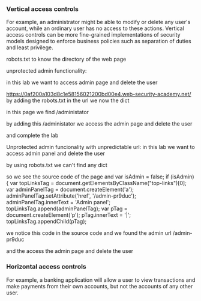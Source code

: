 ### Vertical access controls
For example, an administrator might be able to modify or delete any user's account, while an ordinary user has no access to these actions. Vertical access controls can be more fine-grained implementations of security models designed to enforce business policies such as separation of duties and least privilege.

robots.txt to know the directory of the web page


unprotected admin functionality:

in this lab we want to access admin page and delete the user 

https://0af200a103d8c1e58156021200bd00e4.web-security-academy.net/
by adding the robots.txt in the url we now the dict

in this page we find 
/administator 

by adding this /administator we access the admin page and delete the user 

and complete the lab

Unprotected admin funcionality with unpredictable url:
in this lab we want to access admin panel and delete the user

by using robots.txt we can't find any dict

so we see the source code of the page and 
var isAdmin = false;
if (isAdmin) {
   var topLinksTag = document.getElementsByClassName("top-links")[0];
   var adminPanelTag = document.createElement('a');
   adminPanelTag.setAttribute('href', '/admin-pr9duc');
   adminPanelTag.innerText = 'Admin panel';
   topLinksTag.append(adminPanelTag);
   var pTag = document.createElement('p');
   pTag.innerText = '|';
   topLinksTag.appendChild(pTag);

we notice this code in the source code and we found the admin url  /admin-pr9duc 

and the access the admin page and delete the user














### Horizontal access controls
For example, a banking application will allow a user to view transactions and make payments from their own accounts, but not the accounts of any other user.



